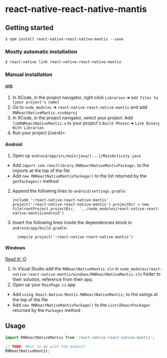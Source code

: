 
# react-native-react-native-mantis

## Getting started

`$ npm install react-native-react-native-mantis --save`

### Mostly automatic installation

`$ react-native link react-native-react-native-mantis`

### Manual installation


#### iOS

1. In XCode, in the project navigator, right click `Libraries` ➜ `Add Files to [your project's name]`
2. Go to `node_modules` ➜ `react-native-react-native-mantis` and add `RNReactNativeMantis.xcodeproj`
3. In XCode, in the project navigator, select your project. Add `libRNReactNativeMantis.a` to your project's `Build Phases` ➜ `Link Binary With Libraries`
4. Run your project (`Cmd+R`)<

#### Android

1. Open up `android/app/src/main/java/[...]/MainActivity.java`
  - Add `import com.reactlibrary.RNReactNativeMantisPackage;` to the imports at the top of the file
  - Add `new RNReactNativeMantisPackage()` to the list returned by the `getPackages()` method
2. Append the following lines to `android/settings.gradle`:
  	```
  	include ':react-native-react-native-mantis'
  	project(':react-native-react-native-mantis').projectDir = new File(rootProject.projectDir, 	'../node_modules/react-native-react-native-mantis/android')
  	```
3. Insert the following lines inside the dependencies block in `android/app/build.gradle`:
  	```
      compile project(':react-native-react-native-mantis')
  	```

#### Windows
[Read it! :D](https://github.com/ReactWindows/react-native)

1. In Visual Studio add the `RNReactNativeMantis.sln` in `node_modules/react-native-react-native-mantis/windows/RNReactNativeMantis.sln` folder to their solution, reference from their app.
2. Open up your `MainPage.cs` app
  - Add `using React.Native.Mantis.RNReactNativeMantis;` to the usings at the top of the file
  - Add `new RNReactNativeMantisPackage()` to the `List<IReactPackage>` returned by the `Packages` method


## Usage
```javascript
import RNReactNativeMantis from 'react-native-react-native-mantis';

// TODO: What to do with the module?
RNReactNativeMantis;
```
  